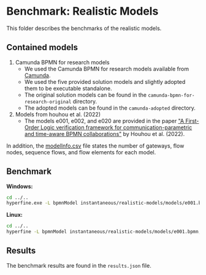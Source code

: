 # Benchmark: Realistic Models

This folder describes the benchmarks of the realistic models.


## Contained models

1. Camunda BPMN for research models
   - We used the Camunda BPMN for research models available from [Camunda](https://github.com/camunda/bpmn-for-research).
   - We used the five provided solution models and slightly adopted them to be executable standalone.
   - The original solution models can be found in the `camunda-bpmn-for-research-original` directory.
   - The adopted models can be found in the `camunda-adopted` directory.
2. Models from houhou et al. (2022)
   - The models e001, e002, and e020 are provided in the paper ["A First-Order Logic verification framework for communication-parametric and time-aware BPMN collaborations"](https://www.doi.org/10.1016/j.is.2021.101765) by Houhou et al. (2022).

In addition, the [modelInfo.csv](./modelInfo.csv) file states the number of gateways, flow nodes, sequence flows, and flow elements for each model.

## Benchmark

**Windows:**
```bash
cd ../..
hyperfine.exe -L bpmnModel instantaneous/realistic-models/models/e001.bpmn,instantaneous/realistic-models/models/e002.bpmn,instantaneous/realistic-models/models/e020.bpmn,instantaneous/realistic-models/models/camunda-adopted/credit-scoring-synchronous.bpmn,instantaneous/realistic-models/models/camunda-adopted/credit-scoring-asynchronous.bpmn,instantaneous/realistic-models/models/camunda-adopted/dispatch-of-goods.bpmn,instantaneous/realistic-models/models/camunda-adopted/recourse.bpmn,instantaneous/realistic-models/models/camunda-adopted/self-service-restaurant.bpmn "bpmnanalyzer.exe -f {bpmnModel} -p safeness,option-to-complete,proper-completion,no-dead-activities" --output ./instantaneous/realistic-models/output.txt --export-json ./instantaneous/realistic-models/results.json
```

**Linux:**
```bash
cd ../..
hyperfine -L bpmnModel instantaneous/realistic-models/models/e001.bpmn,instantaneous/realistic-models/models/e002.bpmn,instantaneous/realistic-models/models/e020.bpmn,instantaneous/realistic-models/models/camunda-adopted/credit-scoring-synchronous.bpmn,instantaneous/realistic-models/models/camunda-adopted/credit-scoring-asynchronous.bpmn,instantaneous/realistic-models/models/camunda-adopted/dispatch-of-goods.bpmn,instantaneous/realistic-models/models/camunda-adopted/recourse.bpmn,instantaneous/realistic-models/models/camunda-adopted/self-service-restaurant.bpmn "bpmnanalyzer.exe -f {bpmnModel} -p safeness,option-to-complete,proper-completion,no-dead-activities" --output ./instantaneous/realistic-models/output.txt --export-json ./instantaneous/realistic-models/results.json
```

## Results

The benchmark results are found in the `results.json` file.
